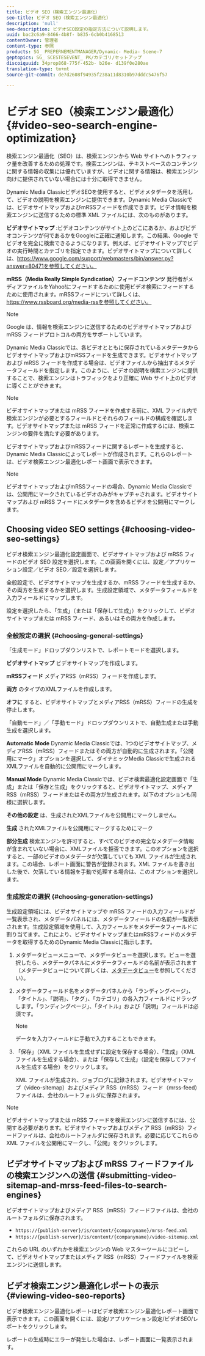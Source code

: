 ```yaml
---
title: ビデオ SEO（検索エンジン最適化）
seo-title: ビデオ SEO（検索エンジン最適化）
description: 'null'
seo-description: ビデオSEO設定の指定方法について説明します。
uuid: bac2c6a9-8466-4b8f- b835-6cb0b4168513
contentOwner: 管理者
content-type: 参照
products: SG_ PREPERNEMENTMANAGER/Dynamic- Media- Scene-7
geptopics: SG_ SCESTESEVENT_ PK/カテゴリ/セットアップ
discoiquuid: 34prop868-775f-452b- b26e- d139f0e280ae
translation-type: tm+mt
source-git-commit: de7d2608f94935f238a11d8310b97dddc5476f57

---
```



# ビデオ SEO（検索エンジン最適化）{#video-seo-search-engine-optimization}

検索エンジン最適化（SEO）は、検索エンジンから Web サイトへのトラフィック量を改善するための処理です。検索エンジンは、テキストベースのコンテンツに関する情報の収集には優れていますが、ビデオに関する情報は、検索エンジン向けに提供されていない場合には十分に取得できません。

Dynamic Media ClassicビデオSEOを使用すると、ビデオメタデータを活用して、ビデオの説明を検索エンジンに提供できます。Dynamic Media Classicでは、ビデオサイトマップおよびmRSSフィードを作成できます。ビデオ情報を検索エンジンに送信するための標準 XML ファイルには、次のものがあります。

**ビデオサイトマップ** :ビデオコンテンツがサイト上のどこにあるか、およびビデオコンテンツが何であるかをGoogleに正確に通知します。この結果、Google でビデオを完全に検索できるようになります。例えば、ビデオサイトマップでビデオの実行時間とカテゴリを指定できます。ビデオサイトマップについて詳しくは、https://www.google.com/support/webmasters/bin/answer.py?answer=80471を参照してください。

**mRSS（Media Really Simple Syndication）フィードコンテンツ** 発行者がメディアファイルをYahoo!にフィードするために使用ビデオ検索にフィードするために使用されます。mRSSフィードについて詳しくは、https://www.rssboard.org/media-rssを参照してください。

>[!NOTE]
>
>Google は、情報を検索エンジンに送信するためのビデオサイトマップおよび mRSS フィードプロトコルの両方をサポートしています。

Dynamic Media Classicでは、各ビデオとともに保存されているメタデータからビデオサイトマップおよびmRSSフィードを生成できます。ビデオサイトマップおよび mRSS フィードを作成する場合は、ビデオファイルから抽出するメタデータフィールドを指定します。このように、ビデオの説明を検索エンジンに提供することで、検索エンジンはトラフィックをより正確に Web サイト上のビデオに導くことができます。

>[!NOTE]
>
>ビデオサイトマップまたは mRSS フィードを作成する前に、XML ファイル内で検索エンジンが必要とするフィールドとそれらのフィールドの構成を確認します。ビデオサイトマップまたは mRSS フィードを正常に作成するには、検索エンジンの要件を満たす必要があります。

ビデオサイトマップおよびmRSSフィードに関するレポートを生成すると、Dynamic Media Classicによってレポートが作成されます。これらのレポートは、ビデオ検索エンジン最適化レポート画面で表示できます。

>[!NOTE]
>
>ビデオサイトマップおよびmRSSフィードの場合、Dynamic Media Classicでは、公開用にマークされているビデオのみがキャプチャされます。ビデオサイトマップおよび mRSS フィードにメタデータを含めるビデオを公開用にマークします。

## Choosing video SEO settings {#choosing-video-seo-settings}

ビデオ検索エンジン最適化設定画面で、ビデオサイトマップおよび mRSS フィードのビデオ SEO 設定を選択します。この画面を開くには、設定／アプリケーション設定／ビデオ SEO／設定を選択します。

全般設定で、ビデオサイトマップを生成するか、mRSS フィードを生成するか、その両方を生成するかを選択します。生成設定領域で、メタデータフィールドを入力フィールドにマップします。

設定を選択したら、「生成」（または「保存して生成」）をクリックして、ビデオサイトマップまたは mRSS フィード、あるいはその両方を作成します。

### 全般設定の選択 {#choosing-general-settings}

「生成モード」ドロップダウンリストで、レポートモードを選択します。

**ビデオサイトマップ** ビデオサイトマップを作成します。

**mRSSフィード** メディアRSS（mRSS）フィードを作成します。

**両方** のタイプのXMLファイルを作成します。

**オフに** すると、ビデオサイトマップとメディアRSS（mRSS）フィードの生成を停止します。

「自動モード」／「手動モード」ドロップダウンリストで、自動生成または手動生成を選択します。

**Automatic Mode** Dynamic Media Classicでは、1つのビデオサイトマップ、メディアRSS（mRSS）フィードまたはその両方が自動的に生成されます。「公開用にマーク」オプションを選択して、ダイナミックMedia Classicで生成されるXMLファイルを自動的に公開用にマークします。

**Manual Mode** Dynamic Media Classicでは、ビデオ検索最適化設定画面で「生成」または「保存と生成」をクリックすると、ビデオサイトマップ、メディアRSS（mRSS）フィードまたはその両方が生成されます。以下のオプションも同様に選択します。

**その他の設定** は、生成されたXMLファイルを公開用にマークしません。

**生成** されたXMLファイルを公開用にマークするためにマーク

**部分生成** 検索エンジンを許可すると、すべてのビデオの完全なメタデータ情報が含まれていない場合に、XMLファイルを拒否できます。このオプションを選択すると、一部のビデオのメタデータが欠落していても XML ファイルが生成されます。この場合、レポート画面に警告が登録されます。XML ファイルを書き出した後で、欠落している情報を手動で処理する場合は、このオプションを選択します。

### 生成設定の選択 {#choosing-generation-settings}

生成設定領域には、ビデオサイトマップや mRSS フィードの入力フィールドが一覧表示され、メタデータパネルには、メタデータフィールドの名前が一覧表示されます。生成設定領域を使用して、入力フィールドをメタデータフィールドに割り当てます。これにより、ビデオサイトマップまたはmRSSフィードのメタデータを取得するためのDynamic Media Classicに指示します。

1. メタデータビューメニューで、メタデータビューを選択します。ビューを選択したら、メタデータパネルにメタデータフィールドの名前が表示されます（メタデータビューについて詳しくは、[メタデータビュー](application-setup.md#metadata_views)を参照してください）。
1. メタデータフィールド名をメタデータパネルから「ランディングページ」、「タイトル」、「説明」、「タグ」、「カテゴリ」の各入力フィールドにドラッグします。「ランディングページ」、「タイトル」および「説明」フィールドは必須です。

   >[!NOTE]
   >
   >データを入力フィールドに手動で入力することもできます。

1. 「保存」（XML ファイルを生成せずに設定を保存する場合）、「生成」（XML ファイルを生成する場合）、または「保存して生成」（設定を保存してファイルを生成する場合）をクリックします。

   XML ファイルが生成され、ジョブログに記録されます。ビデオサイトマップ（video-sitemap）およびメディア RSS（mRSS）フィード（mrss-feed）ファイルは、会社のルートフォルダに保存されます。

>[!NOTE]
>
>ビデオサイトマップまたは mRSS フィードを検索エンジンに送信するには、公開する必要があります。ビデオサイトマップおよびメディア RSS（mRSS）フィードファイルは、会社のルートフォルダに保存されます。必要に応じてこれらの XML ファイルを公開用にマークし、「公開」をクリックします。

## ビデオサイトマップおよび mRSS フィードファイルの検索エンジンへの送信 {#submitting-video-sitemap-and-mrss-feed-files-to-search-engines}

ビデオサイトマップおよびメディア RSS（mRSS）フィードファイルは、会社のルートフォルダに保存されます。

* `https://{publish-server}/is/content/{companyname}/mrss-feed.xml`
* `https://{publish-server}/is/content/{companyname}/video-sitemap.xml`

これらの URL のいずれかを検索エンジンの Web マスターツールにコピーして、ビデオサイトマップまたはメディア RSS（mRSS）フィードファイルを検索エンジンに送信します。

## ビデオ検索エンジン最適化レポートの表示 {#viewing-video-seo-reports}

ビデオ検索エンジン最適化レポートはビデオ検索エンジン最適化レポート画面で表示できます。この画面を開くには、設定/アプリケーション設定/ビデオSEO/レポートをクリックします。

レポートの生成時にエラーが発生した場合は、レポート画面に一覧表示されます。
